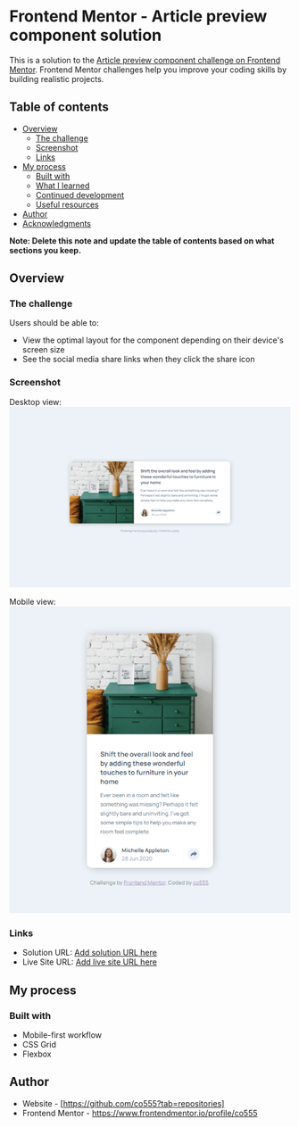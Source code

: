 # Frontend Mentor - Article preview component solution

This is a solution to the [Article preview component challenge on Frontend Mentor](https://www.frontendmentor.io/challenges/article-preview-component-dYBN_pYFT). Frontend Mentor challenges help you improve your coding skills by building realistic projects. 

## Table of contents

- [Overview](#overview)
  - [The challenge](#the-challenge)
  - [Screenshot](#screenshot)
  - [Links](#links)
- [My process](#my-process)
  - [Built with](#built-with)
  - [What I learned](#what-i-learned)
  - [Continued development](#continued-development)
  - [Useful resources](#useful-resources)
- [Author](#author)
- [Acknowledgments](#acknowledgments)

**Note: Delete this note and update the table of contents based on what sections you keep.**

## Overview

### The challenge

Users should be able to:

- View the optimal layout for the component depending on their device's screen size
- See the social media share links when they click the share icon

### Screenshot

Desktop view:
![](./images/co555-article-preview-component-desktop-view.png)

Mobile view:
![](./images/co555-article-preview-component-mobile-view.png)


### Links

- Solution URL: [Add solution URL here](https://www.frontendmentor.io/solutions/articlepreviewcomponent-with-flexbox-and-css-grid-6MrwnYVIS)
- Live Site URL: [Add live site URL here](https://co555.github.io/article-preview-component/)

## My process

### Built with

- Mobile-first workflow
- CSS Grid
- Flexbox

## Author

- Website - [https://github.com/co555?tab=repositories]
- Frontend Mentor - https://www.frontendmentor.io/profile/co555
